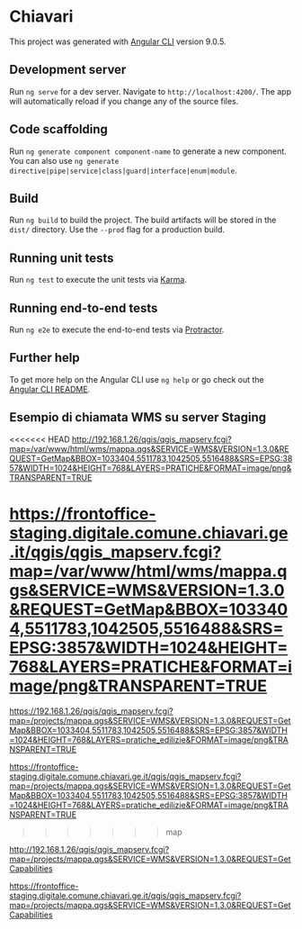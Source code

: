 # Chiavari

This project was generated with [Angular CLI](https://github.com/angular/angular-cli) version 9.0.5.

## Development server

Run `ng serve` for a dev server. Navigate to `http://localhost:4200/`. The app will automatically reload if you change any of the source files.

## Code scaffolding

Run `ng generate component component-name` to generate a new component. You can also use `ng generate directive|pipe|service|class|guard|interface|enum|module`.

## Build

Run `ng build` to build the project. The build artifacts will be stored in the `dist/` directory. Use the `--prod` flag for a production build.

## Running unit tests

Run `ng test` to execute the unit tests via [Karma](https://karma-runner.github.io).

## Running end-to-end tests

Run `ng e2e` to execute the end-to-end tests via [Protractor](http://www.protractortest.org/).

## Further help

To get more help on the Angular CLI use `ng help` or go check out the [Angular CLI README](https://github.com/angular/angular-cli/blob/master/README.md).


## Esempio di chiamata WMS su server Staging

<<<<<<< HEAD
http://192.168.1.26/qgis/qgis_mapserv.fcgi?map=/var/www/html/wms/mappa.qgs&SERVICE=WMS&VERSION=1.3.0&REQUEST=GetMap&BBOX=1033404,5511783,1042505,5516488&SRS=EPSG:3857&WIDTH=1024&HEIGHT=768&LAYERS=PRATICHE&FORMAT=image/png&TRANSPARENT=TRUE

https://frontoffice-staging.digitale.comune.chiavari.ge.it/qgis/qgis_mapserv.fcgi?map=/var/www/html/wms/mappa.qgs&SERVICE=WMS&VERSION=1.3.0&REQUEST=GetMap&BBOX=1033404,5511783,1042505,5516488&SRS=EPSG:3857&WIDTH=1024&HEIGHT=768&LAYERS=PRATICHE&FORMAT=image/png&TRANSPARENT=TRUE
=======
https://192.168.1.26/qgis/qgis_mapserv.fcgi?map=/projects/mappa.qgs&SERVICE=WMS&VERSION=1.3.0&REQUEST=GetMap&BBOX=1033404,5511783,1042505,5516488&SRS=EPSG:3857&WIDTH=1024&HEIGHT=768&LAYERS=pratiche_edilizie&FORMAT=image/png&TRANSPARENT=TRUE

https://frontoffice-staging.digitale.comune.chiavari.ge.it/qgis/qgis_mapserv.fcgi?map=/projects/mappa.qgs&SERVICE=WMS&VERSION=1.3.0&REQUEST=GetMap&BBOX=1033404,5511783,1042505,5516488&SRS=EPSG:3857&WIDTH=1024&HEIGHT=768&LAYERS=pratiche_edilizie&FORMAT=image/png&TRANSPARENT=TRUE
>>>>>>> map

http://192.168.1.26/qgis/qgis_mapserv.fcgi?map=/projects/mappa.qgs&SERVICE=WMS&VERSION=1.3.0&REQUEST=GetCapabilities

https://frontoffice-staging.digitale.comune.chiavari.ge.it/qgis/qgis_mapserv.fcgi?map=/projects/mappa.qgs&SERVICE=WMS&VERSION=1.3.0&REQUEST=GetCapabilities